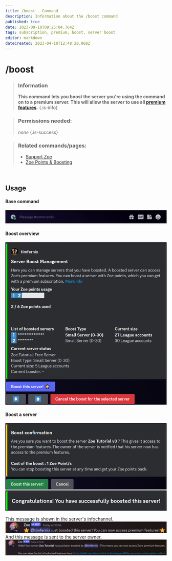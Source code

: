 ```yaml
---
title: /boost - Command
description: Information about the /boost command
published: true
date: 2023-09-10T09:25:04.764Z
tags: subscription, premium, boost, server boost
editor: markdown
dateCreated: 2023-04-10T12:48:20.068Z
---
```


# /boost

>### Information
>**This command lets you boost the server you're using the command on to a premium server. This will allow the server to use all [premium features](/en/support).**
>{.is-info}

>### Permissions needed:
>*none*
>{.is-success}

>### Related commands/pages:
>-   [Support Zoe](https://wiki.zoe-discord-bot.ch/en/support)
>-   [Zoe Points & Boosting](https://wiki.zoe-discord-bot.ch/en/Zoe-Points-And-Boosting)

<br>

## Usage
#### Base command
![en_boost_command.gif](/en_/en_boost_command.gif)
<br>

#### Boost overview
![en_boost_command_2.png](/en_/en_boost_command_2.png)
<br>

#### Boost a server
![en_boost_command_3.png](/en_/en_boost_command_3.png)
![en_boost_command_4.png](/en_/en_boost_command_4.png)
<br>

This message is shown in the server's infochannel.
![en_boost_command_5.png](/en_/en_boost_command_5.png)
<br>
And this message is sent to the server owner.
![en_boost_command_6.png](/en_/en_boost_command_6.png)
